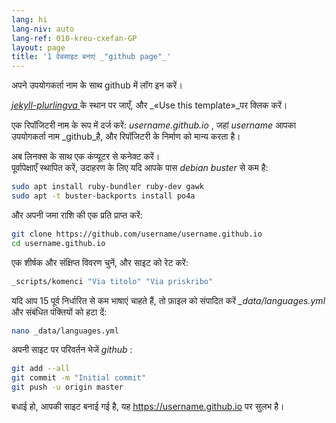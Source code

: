 ```yaml
---
lang: hi
lang-niv: auto
lang-ref: 010-kreu-cxefan-GP
layout: page
title: '1 वेबसाइट बनाएं _"github page"_'
---
```


अपने उपयोगकर्ता नाम के साथ github में लॉग इन करें।  

 [ _jekyll-plurlingva_ ](https://github.com/jmichault/jekyll-plurlingva)के स्थान पर जाएँ, और _«Use this template»_पर क्लिक करें।

एक रिपॉजिटरी नाम के रूप में दर्ज करें: _username.github.io_ , जहां _username_ आपका उपयोगकर्ता नाम _github_है, और रिपॉजिटरी के निर्माण को मान्य करता है।

अब लिनक्स के साथ एक कंप्यूटर से कनेक्ट करें।  
पूर्वापेक्षाएँ स्थापित करें, उदाहरण के लिए यदि आपके पास _debian buster_ से कम है:
```bash
sudo apt install ruby-bundler ruby-dev gawk
sudo apt -t buster-backports install po4a
```

और अपनी जमा राशि की एक प्रति प्राप्त करें:
```bash
git clone https://github.com/username/username.github.io
cd username.github.io
```

एक शीर्षक और संक्षिप्त विवरण चुनें, और साइट को रेट करें:
```bash
_scripts/komenci "Via titolo" "Via priskribo"
```

यदि आप 15 पूर्व निर्धारित से कम भाषाएं चाहते हैं, तो फ़ाइल को संपादित करें _\_data/languages.yml_ और संबंधित पंक्तियों को हटा दें:
```bash
nano _data/languages.yml
```

अपनी साइट पर परिवर्तन भेजें _github_ :
```bash
git add --all
git commit -m "Initial commit"
git push -u origin master
```

बधाई हो, आपकी साइट बनाई गई है, यह https://username.github.io पर सुलभ है।

